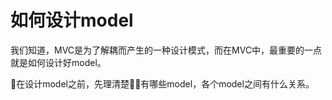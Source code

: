 # 如何设计model
我们知道，MVC是为了解耦而产生的一种设计模式，而在MVC中，最重要的一点就是如何设计好model。

在设计model之前，先理清楚有哪些model，各个model之间有什么关系。